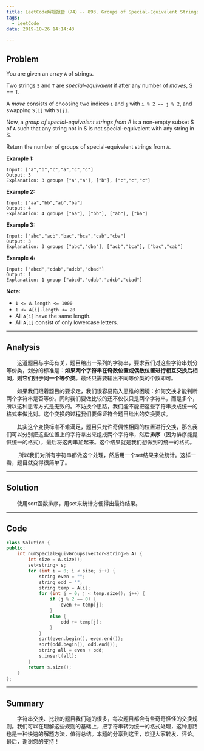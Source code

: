```yaml
---
title: LeetCode解题报告（74）-- 893. Groups of Special-Equivalent Strings
tags:
  - LeetCode
date: 2019-10-26 14:14:43

---
```


## Problem

You are given an array `A` of strings.

Two strings `S` and `T` are *special-equivalent* if after any number of *moves*, S == T.

A *move* consists of choosing two indices `i` and `j` with `i % 2 == j % 2`, and swapping `S[i]` with `S[j]`.

Now, a *group of special-equivalent strings from A* is a non-empty subset S of `A` such that any string not in S is not special-equivalent with any string in S.

Return the number of groups of special-equivalent strings from `A`.

<!-- more -->

**Example 1:**

```
Input: ["a","b","c","a","c","c"]
Output: 3
Explanation: 3 groups ["a","a"], ["b"], ["c","c","c"]
```

**Example 2:**

```
Input: ["aa","bb","ab","ba"]
Output: 4
Explanation: 4 groups ["aa"], ["bb"], ["ab"], ["ba"]
```

**Example 3:**

```
Input: ["abc","acb","bac","bca","cab","cba"]
Output: 3
Explanation: 3 groups ["abc","cba"], ["acb","bca"], ["bac","cab"]
```

**Example 4:**

```
Input: ["abcd","cdab","adcb","cbad"]
Output: 1
Explanation: 1 group ["abcd","cdab","adcb","cbad"]
```

**Note:**

- `1 <= A.length <= 1000`
- `1 <= A[i].length <= 20`
- All `A[i]` have the same length.
- All `A[i]` consist of only lowercase letters.

------

## Analysis

&emsp;&emsp;这道题目与字母有关，题目给出一系列的字符串，要求我们对这些字符串划分等价类，划分的标准是：**如果两个字符串在奇数位置或偶数位置进行相互交换后相同，则它们归于同一个等价类**。最终只需要输出不同等价类的个数即可。

&emsp;&emsp;如果我们跟着题目的要求走，我们很容易陷入思维的困境：如何交换才能判断两个字符串是否等价。同时我们要做比较的还不仅仅只是两个字符串，而是多个，所以这种思考方式是无效的。不妨换个思路，我们能不能把这些字符串换成统一的格式来做比对。这个变换的过程我们要保证符合题目给出的交换要求。

&emsp;&emsp;其实这个变换标准不难满足，题目只允许奇偶性相同的位置进行交换，那么我们可以分别把这些位置上的字符拿出来组成两个字符串，然后**排序**（因为排序能提供统一的格式），最后将这两串加起来。这个结果就是我们想做到的统一的格式。

&emsp;&emsp; 所以我们对所有字符串都做这个处理，然后用一个set结果来做统计。这样一看，题目就变得很简单了。

------

## Solution

&emsp;&emsp;使用sort函数排序，用set来统计方便得出最终结果。

------

## Code

```c++
class Solution {
public:
    int numSpecialEquivGroups(vector<string>& A) {
        int size = A.size();
        set<string> s;
        for (int i = 0; i < size; i++) {
            string even = "";
            string odd = "";
            string temp = A[i];
            for (int j = 0; j < temp.size(); j++) {
                if (j % 2 == 0) {
                    even += temp[j];
                }
                else {
                    odd += temp[j];
                }
            }
            sort(even.begin(), even.end());
            sort(odd.begin(), odd.end());
            string all = even + odd;
            s.insert(all);
        }
        return s.size();
    }
};
```

------

## Summary

 &emsp;&emsp;字符串交换、比较的题目我们碰的很多，每次题目都会有些奇奇怪怪的交换规则。我们可以在理解这些规则的基础上，把字符串转为统一的格式处理，这种思路也是一种快速的解题方法，值得总结。本题的分享到这里，欢迎大家转发、评论。最后，谢谢您的支持！

